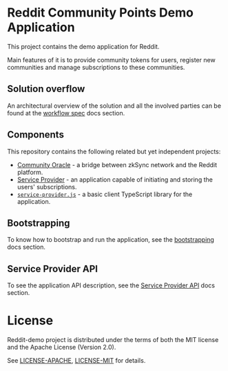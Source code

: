 # Reddit Community Points Demo Application

This project contains the demo application for Reddit.

Main features of it is to provide community tokens for users, register new communities
and manage subscriptions to these communities.

## Solution overflow

An architectural overview of the solution and all the involved parties can be found at the [workflow spec](./docs/workflow_spec.md) docs section.

## Components

This repository contains the following related but yet independent projects:

- [Community Oracle](community-oracle) - a bridge between zkSync network and the Reddit platform.
- [Service Provider](service-provider) - an application capable of initiating and storing the users' subscriptions.
- [`service-provider.js`](js) - a basic client TypeScript library for the application.

## Bootstrapping

To know how to bootstrap and run the application, see the [bootstrapping](./docs/bootstrapping.md) docs section.

## Service Provider API

To see the application API description, see the [Service Provider API](./docs/api_description.md) docs section.

# License

Reddit-demo project is distributed under the terms of both the MIT license
and the Apache License (Version 2.0).

See [LICENSE-APACHE](LICENSE-APACHE), [LICENSE-MIT](LICENSE-MIT) for details.
